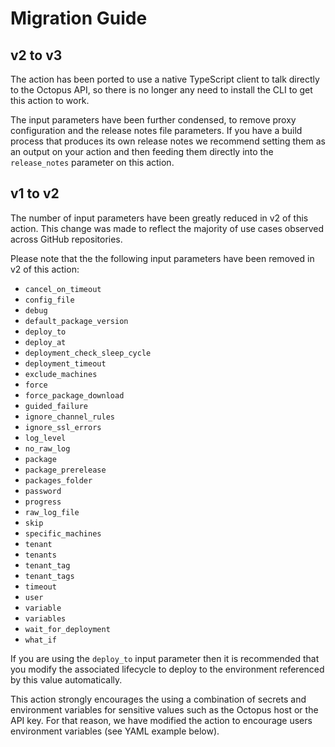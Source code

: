 # Migration Guide

## v2 to v3

The action has been ported to use a native TypeScript client to talk directly to the Octopus API, so there is no longer any need to install the CLI to get this action to work.

The input parameters have been further condensed, to remove proxy configuration and the release notes file parameters. If you have a build process that produces its own release notes we recommend setting them as an output on your action and then feeding them directly into the `release_notes` parameter on this action.

## v1 to v2

The number of input parameters have been greatly reduced in v2 of this action. This change was made to reflect the majority of use cases observed across GitHub repositories.

Please note that the the following input parameters have been removed in v2 of this action:

- `cancel_on_timeout`
- `config_file`
- `debug`
- `default_package_version`
- `deploy_to`
- `deploy_at`
- `deployment_check_sleep_cycle`
- `deployment_timeout`
- `exclude_machines`
- `force`
- `force_package_download`
- `guided_failure`
- `ignore_channel_rules`
- `ignore_ssl_errors`
- `log_level`
- `no_raw_log`
- `package`
- `package_prerelease`
- `packages_folder`
- `password`
- `progress`
- `raw_log_file`
- `skip`
- `specific_machines`
- `tenant`
- `tenants`
- `tenant_tag`
- `tenant_tags`
- `timeout`
- `user`
- `variable`
- `variables`
- `wait_for_deployment`
- `what_if`

If you are using the `deploy_to` input parameter then it is recommended that you modify the associated lifecycle to deploy to the environment referenced by this value automatically.

This action strongly encourages the using a combination of secrets and environment variables for sensitive values such as the Octopus host or the API key. For that reason, we have modified the action to encourage users environment variables (see YAML example below).

